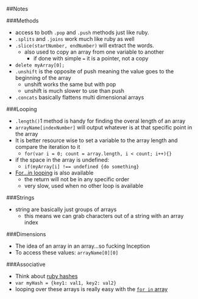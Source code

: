 ##Notes

###Methods

* access to both `.pop` and `.push` methods just like ruby.
* `.splits` and `.joins` work much like ruby as well
* `.slice(startNumber, endNumber)` will extract the words.
  * also used to copy an array from one variable to another
    * if done with simple `=` it is a pointer, not a copy
* `delete myArray[0];`
* `.unshift` is the opposite of push meaning the value goes to the beginning of the array
  * unshift works the same but with pop
  * unshift is much slower to use than push
* `.concats` basically flattens multi dimensional arrays

###Looping

* `.length()`1 method is handy for finding the overal length of an array
* `arrayName[indexNumber]` will output whatever is at that specific point in the array
* It is better resource wise to set a variable to the array length and compare the iteration to it
  * `for(var i = 0; count = array.length, i < count; i++){}`
* if the space in the array is undefined:
  * `if(myArray[i] !== undefined {do something}`
* [For...in looping][1] is also available
  * the return will not be in any specific order
  * very slow, used when no other loop is available

###Strings

* string are basically just groups of arrays
  * this means we can grab characters out of a string with an array index

###Dimensions

* The idea of an array in an array...so fucking Inception
* To access these values: `arrayName[0][0]`

###Associative

* Think about [ruby hashes][0]
* `var myHash = {key1: val1, key2: val2}`
* looping over these arrays is really easy with the [`for in` array][1]


[0]: /RubyArrays
[1]: /JsForInLoopExample
